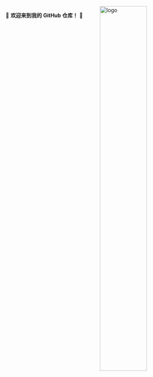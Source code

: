 <img src="https://github-readme-stats.vercel.app/api?username=jzxlm&show_icons=false&theme=Default" alt="logo" align="right" width="50%" />

🤖 **欢迎来到我的 GitHub 仓库！** 🚀
